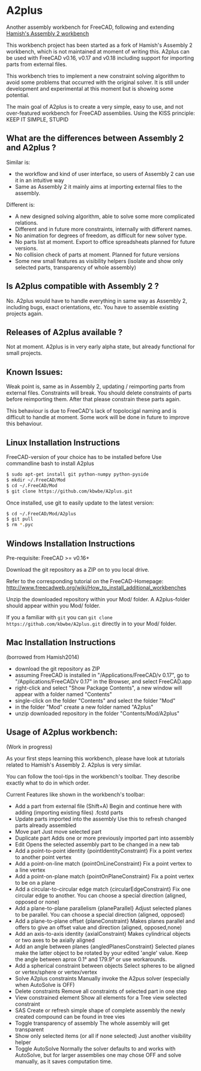 # A2plus
Another assembly workbench for FreeCAD, following and extending [Hamish's Assembly 2 workbench](https://github.com/hamish2014/FreeCAD_assembly2)

This workbench project has been started as a fork of Hamish's Assembly 2 workbench, which is not maintained at
moment of writing this. A2plus can be used with FreeCAD v0.16, v0.17 and v0.18 including support for importing parts from external files.

This workbench tries to implement a new constraint solving algorithm to avoid some problems that
occurred with the original solver. It is still under development and experimental at this moment but is showing some potential.

The main goal of A2plus is to create a very simple, easy to use, and not over-featured workbench for
FreeCAD assemblies. Using the KISS principle: KEEP IT SIMPLE, STUPID


What are the differences between Assembly 2 and A2plus ?
--------------------------------------------------------

Similar is:

* the workflow and kind of user interface, so users of Assembly 2 can use it in an intuitive way
* Same as Assembly 2 it mainly aims at importing external files to the assembly.

Different is:
* A new designed solving algorithm, able to solve some more complicated relations.
* Different and in future more constraints, internally with different names. 
* No animation for degrees of freedom, as difficult for new solver type.
* No parts list at moment. Export to office spreadsheats planned for future versions.
* No collision check of parts at moment. Planned for future versions
* Some new small features as visibility helpers (isolate and show only selected parts, transparency of whole assembly)


Is A2plus compatible with Assembly 2 ?
--------------------------------------

No. A2plus would have to handle everything in same way as Assembly 2, including bugs, exact orientations, etc.
You have to assemble existing projects again.


Releases of A2plus available ?
------------------------------

Not at moment. A2plus is in very early alpha state, but already functional for small projects.

Known Issues:
-------------
Weak point is, same as in Assembly 2, updating / reimporting parts from external files.
Constraints will break. You should delete constraints of parts before reimporting them.
After that please constrain these parts again.

This behaviour is due to FreeCAD's lack of topolocigal naming and is difficult to handle at moment.
Some work will be done in future to improve this behaviour.


Linux Installation Instructions
-------------------------------
FreeCAD-version of your choice has to be installed before
Use commandline bash to install A2plus

```bash
$ sudo apt-get install git python-numpy python-pyside
$ mkdir ~/.FreeCAD/Mod
$ cd ~/.FreeCAD/Mod
$ git clone https://github.com/kbwbe/A2plus.git
```

Once installed, use git to easily update to the latest version:

```bash
$ cd ~/.FreeCAD/Mod/A2plus
$ git pull
$ rm *.pyc
```

Windows Installation Instructions
---------------------------------
Pre-requisite: FreeCAD >= v0.16+

Download the git repository as a ZIP on to you local drive.

Refer to the corresponding tutorial on the FreeCAD-Homepage:
http://www.freecadweb.org/wiki/How_to_install_additional_workbenches

Unzip the downloaded repository within your Mod/ folder. A A2plus-folder should appear
within you Mod/ folder.

If you a familiar with `git` you can `git clone https://github.com/kbwbe/A2plus.git` directly in to your Mod/ folder.


Mac Installation Instructions
-----------------------------
(borrowed from Hamish2014)

* download the git repository as ZIP
* assuming FreeCAD is installed in "/Applications/FreeCAD/v 0.17",
    go to "/Applications/FreeCAD/v 0.17" in the Browser, and select FreeCAD.app
* right-click and select "Show Package Contents", a new window will appear with a folder named "Contents"
* single-click on the folder "Contents" and select the folder "Mod"
* in the folder "Mod" create a new folder named "A2plus"
* unzip downloaded repository in the folder "Contents/Mod/A2plus"


Usage of A2plus workbench:
--------------------------
(Work in progress)

As your first steps learning this workbench, please have look at tutorials related to Hamish's Assembly 2. A2plus is very similar.

You can follow the tool-tips in the workbench's toolbar. They describe exactly what to do in which order.

Current Features like shown in the workbench's toolbar:
* Add a part from external file (Shift+A)
    Begin and continue here with adding (importing existing files) .fcstd parts
* Update parts imported into the assembly
    Use this to refresh changed parts already assembled
* Move part
    Just move selected part
* Duplicate part
    Adds one or more previously imported part into assembly
* Edit
    Opens the selected assembly part to be changed in a new tab
* Add a point-to-point identity {pointIdentityConstraint}
    Fix a point vertex to another point vertex
* Add a point-on-line match {pointOnLineConstraint}
    Fix a point vertex to a line vertex
* Add a point-on-plane match {pointOnPlaneConstraint}
    Fix a point vertex to be on a plane
* Add a circular-to-circular edge match {circularEdgeConstraint}
    Fix one circular edge to another. You can choose a special direction (aligned, opposed or none)
* Add a plane-to-plane parallelism {planeParallel}
    Adjust selected planes to be parallel. You can choose a special direction (aligned, opposed)
* Add a plane-to-plane offset {planeConstraint}
    Makes planes parallel and offers to give an offset value and direction (aligned, opposed,none)
* Add an axis-to-axis identity {axialConstraint}
    Makes cylindrical objects or two axes to be axially aligned
* Add an angle between planes {angledPlanesConstraint}
    Selected planes make the latter object to be rotated by your edited 'angle' value.
    Keep the angle between aprox 0.1° and 179.9° or use workarounds. 
* Add a spherical constraint between objects
    Select spheres to be aligned or vertex/sphere or vertex/vertex
* Solve A2plus constraints
    Manually invoke the A2pus solver (especially when AutoSolve is OFF)
* Delete constraints
    Remove all constraints of selected part in one step
* View constrained element
    Show all elements for a Tree view selected constraint
* SAS Create or refresh simple shape of complete assembly
    the newly created compound can be found in tree vies
* Toggle transparency of assembly
    The whole assembly will get transparent
* Show only selected items (or all if none selected)
    Just another visibility helper
* Toggle AutoSolve
    Normally the solver defaults to and works with AutoSolve, but for larger
    assemblies one may chose OFF and solve manually, as it saves computation time.
